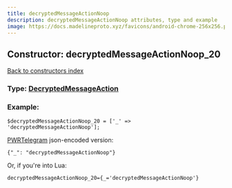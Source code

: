 ```yaml
---
title: decryptedMessageActionNoop
description: decryptedMessageActionNoop attributes, type and example
image: https://docs.madelineproto.xyz/favicons/android-chrome-256x256.png
---
```

## Constructor: decryptedMessageActionNoop\_20  
[Back to constructors index](index.md)






### Type: [DecryptedMessageAction](../types/DecryptedMessageAction.md)


### Example:

```
$decryptedMessageActionNoop_20 = ['_' => 'decryptedMessageActionNoop'];
```  

[PWRTelegram](https://pwrtelegram.xyz) json-encoded version:

```
{"_": "decryptedMessageActionNoop"}
```


Or, if you're into Lua:  


```
decryptedMessageActionNoop_20={_='decryptedMessageActionNoop'}

```


